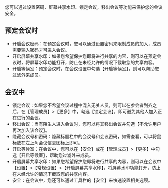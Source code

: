 您可以通过设置密码、屏幕共享水印、锁定会议，移出会议等功能来保护您的会议安全。

## 预定会议时
- 开启会议密码：在预定会议时，您可以通过设置密码来限制成员的加入，成员需要输入密码才可进入会议。
- 开启屏幕共享水印：如果您希望保护您即将进行共享的内容，则可以在预定会议时，将屏幕水印功能打开，防止在未经允许的情况下截取您的共享内容。
- 开启等候室：预定会议时，在会议设置中勾选【开启等候室】，则可以帮助您过滤外来成员。

## 会议中
- 锁定会议：如果您不希望会议过程中混入无关人员，则可以在参会者到齐之后，在【管理成员】>【更多】中，勾选【锁定会议】，即可避免其他人加入正在进行的会议。
- 移出会议：当有陌生人进入会议时，您可以将其移出会议并勾选【不允许用户再次加入该会议】。
- 隐藏会议号和密码：隐藏标题栏中的会议号和会议密码，如需查看，可以将鼠标放在左上角会议信息图标上即可。
- 开启等候室：在会议中，您可以在【安全】或在【管理成员】>【更多】中勾选【开启等候室】，帮助您过滤外来成员。
- 开启屏幕共享水印：如果您希望保护您即将进行共享的内容，则可以在会议中【设置】>【常规设置】>【开启屏幕共享水印】，将屏幕水印功能打开，防止在未经允许的情况下截取您的共享内容。
- 安全：在会议中，您还可以通过工具栏的【安全】来快速设置相关选项。
